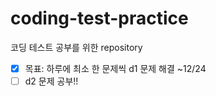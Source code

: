 # coding-test-practice
코딩 테스트 공부를 위한 repository

- [x] 목표: 하루에 최소 한 문제씩 d1 문제 해결 ~12/24
- [ ] d2 문제 공부!!
